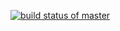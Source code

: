 [![build status of master](https://travis-ci.org/tsmith567/Triangle567.svg?branch=master)](https://travis-ci.org/frankied003/sw567)